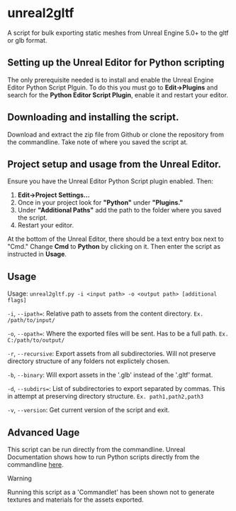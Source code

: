 # unreal2gltf
A script for bulk exporting static meshes from Unreal Engine 5.0+ to the gltf or glb format.

## Setting up the Unreal Editor for Python scripting
The only prerequisite needed is to install and enable the Unreal Engine Editor Python Script Plguin. To do this you must go to **Edit->Plugins** and search for the **Python Editor Script Plugin**, enable it and restart your editor.

## Downloading and installing the script.
Download and extract the zip file from Github or clone the repository from the commandline. Take note of where you saved the script at.


## Project setup and usage from the Unreal Editor.
Ensure you have the Unreal Editor Python Script plugin enabled. Then:
1. **Edit->Project Settings...**
2. Once in your project look for **"Python"** under **"Plugins."**
3. Under **"Additional Paths"** add the path to the folder where you saved the script.
4. Restart your editor.

At the bottom of the Unreal Editor, there should be a text entry box next to "Cmd." Change **Cmd** to **Python** by clicking on it. Then enter the script as instructed in **Usage**.

## Usage

Usage: `unreal2gltf.py -i <input path> -o <output path> [additional flags] `

`-i`, `--ipath=`: Relative path to assets from the content directory. `Ex. /path/to/input/`

`-o`, `--opath=`: Where the exported files will be sent. Has to be a full path. `Ex. C:/path/to/output/`

`-r`, `--recursive`: Export assets from all subdirectories. Will not preserve directory structure of any folders not explictely chosen.

`-b`, `--binary`: Will export assets in the '.glb' instead of the '.gltf' format.

`-d`, `--subdirs=`: List of subdirectories to export separated by commas. This in attempt at preserving directory structure. `Ex. path1,path2,path3`

`-v`, `--version`: Get current version of the script and exit.

## Advanced Uage
This script can be run directly from the commandline. Unreal Documentation shows how to run Python scripts directly from the commandline [here](https://docs.unrealengine.com/5.0/en-US/scripting-the-unreal-editor-using-python/#thecommandline).
>[!WARNING]
> Running this script as a 'Commandlet' has been shown not to generate textures and materials for the assets exported.
